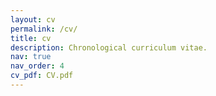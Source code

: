 ```yaml
---
layout: cv
permalink: /cv/
title: cv
description: Chronological curriculum vitae.
nav: true
nav_order: 4
cv_pdf: CV.pdf
---
```

